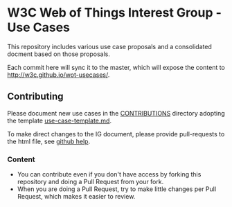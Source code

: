 # W3C Web of Things Interest Group - Use Cases

This repository includes various use case proposals and a consolidated docment based on those proposals.

Each commit here will sync it to the master, which will expose the content to http://w3c.github.io/wot-usecases/.

## Contributing

Please document new use cases in the [CONTRIBUTIONS](CONTRIBUTIONS) directory adopting the template [use-case-template.md](CONTRIBUTIONS/use-case-template.md).

To make direct changes to the IG document, please provide pull-requests to the html file, see [github help](https://help.github.com/articles/using-pull-requests/).

### Content

* You can contribute even if you don't have access by forking this repository and doing a Pull Request from your fork.
* When you are doing a Pull Request, try to make little changes per Pull Request, which makes it easier to review.

